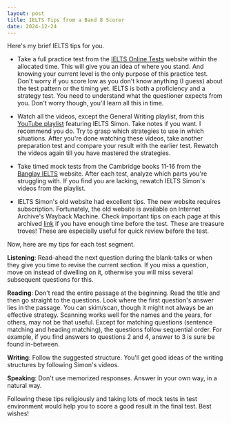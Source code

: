 ```yaml
---
layout: post
title: IELTS Tips from a Band 8 Scorer
date: 2024-12-24
---
```


Here's my brief IELTS tips for you.

* Take a full practice test from the [IELTS Online Tests](https://ieltsonlinetests.com/) website within the allocated time. This will give you an idea of where you stand. And knowing your current level is the only purpose of this practice test. Don't worry if you score low as you don't know anything (I guess) about the test pattern or the timing yet. IELTS is both a proficiency and a strategy test. You need to understand what the questioner expects from you. Don't worry though, you'll learn all this in time.

* Watch all the videos, except the General Writing playlist, from this [YouTube playlist](https://www.youtube.com/@IeltsSimon9/playlists) featuring IELTS Simon. Take notes if you want. I recommend you do. Try to grasp which strategies to use in which situations. After you're done watching these videos, take another preparation test and compare your result with the earlier test. Rewatch the videos again till you have mastered the strategies.

* Take timed mock tests from the Cambridge books 11-16 from the [Banglay IELTS](https://banglayielts.com/courses/academic/) website. After each test, analyze which parts you're struggling with. If you find you are lacking, rewatch IELTS Simon's videos from the playlist.

* IELTS Simon's old website had excellent tips. The new website requires subscription. Fortunately, the old website is available on Internet Archive's Wayback Machine. Check important tips on each page at this archived [link](https://web.archive.org/web/20230224102046/https://www.ielts-simon.com/ielts-help-and-english-pr/students-questions/) if you have enough time before the test. These are treasure troves! These are especially useful for quick review before the test.

Now, here are my tips for each test segment.

**Listening**: Read-ahead the next question during the blank-talks or when they give you time to revise the current section. If you miss a question, move on instead of dwelling on it, otherwise you will miss several subsequent questions for this.

**Reading**: Don't read the entire passage at the beginning. Read the title and then go straight to the questions. Look where the first question's answer lies in the passage. You can skim/scan, though it might not always be an effective strategy. Scanning works well for the names and the years, for others, may not be that useful. Except for matching questions (sentence matching and heading matching), the questions follow sequential order. For example, if you find answers to questions 2 and 4, answer to 3 is sure be found in-between.

**Writing**: Follow the suggested structure. You'll get good ideas of the writing structures by following Simon's videos.

**Speaking**: Don't use memorized responses. Answer in your own way, in a natural way.

Following these tips religiously and taking lots of mock tests in test environment would help you to score a good result in the final test. Best wishes!